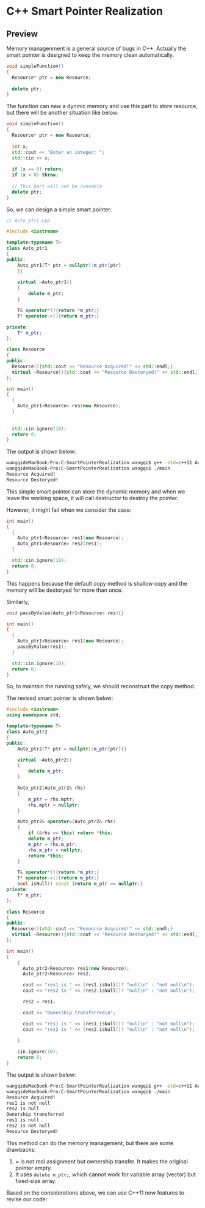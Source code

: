 # C++ Smart Pointer Realization

## Preview

Memory managenment is a general source of bugs in C++. Actually the smart pointer is designed to keep the memory clean automatically.

```c++
void simpleFunction()
{
  Resource* ptr = new Resource;
  
  delete ptr;
}
```

The function can new a dynmic memory and use this part to store resource, but there will be another situation like below:

```c++
void simpleFunction()
{
  Resource* ptr = new Resource;
  
  int x;
  std::cout << "Enter an integer: ";
  std::cin >> x;
  
  if (x == 0) return;
  if (x < 0) throw;
  
  // This part will not be runnable
  delete ptr;
}
```

So, we can design a simple smart pointer:

```c++
// Auto_ptr1.cpp

#include <iostream>

template<typename T>
class Auto_ptr1
{
public:
    Auto_ptr1(T* ptr = nullptr):m_ptr{ptr}
    {}
    
    virtual ~Auto_ptr1()
    {
        delete m_ptr;
    }

    T& operator*(){return *m_ptr;}
    T* operator->(){return m_ptr;}

private:
    T* m_ptr;
};

class Resource
{
public:
  Resource(){std::cout << "Resource Acquired!" << std::endl;}
  virtual ~Resource(){std::cout << "Resource Destoryed!" << std::endl;}
};

int main()
{
  {
    Auto_ptr1<Resource> res(new Resource);
  }
  
  
  std::cin.ignore(10);
  return 0;
}

```

The output is shown below:

```bash
wangqideMacBook-Pro:C-SmartPointerRealization wangqi$ g++ -std=c++11 Auto_ptr1.cpp -o main
wangqideMacBook-Pro:C-SmartPointerRealization wangqi$ ./main 
Resource Acquired!
Resource Destoryed!
```

This simple smart pointer can store the dynamic memory and when we leave the working space, it will call destructor to destroy the pointer.

However, it might fail when we consider the case:

```c++
int main()
{
  {
    Auto_ptr1<Resource> res1(new Resource);
    Auto_ptr1<Resource> res2(res1);
  }

  std::cin.ignore(10);
  return 0;
}
```

This happens because the default copy method is shallow copy and the memory will be destoryed for more than once.

Similarly,

```c++
void passByValue(Auto_ptr1<Resource> res){}

int main()
{
  {
    Auto_ptr1<Resource> res1(new Resource);
    passByValue(res1);
  }

  std::cin.ignore(10);
  return 0;
}
```

So, to maintain the running safely, we should reconstruct the copy method.

The revised smart pointer is shown below:

```c++
#include <iostream>
using namespace std;

template<typename T>
class Auto_ptr2
{
public:
    Auto_ptr2(T* ptr = nullptr):m_ptr{ptr}{}

    virtual ~Auto_ptr2()
    {
        delete m_ptr;
    }

    Auto_ptr2(Auto_ptr2& rhs)
    {
        m_ptr = rhs.mptr;
        rhs.mptr = nullptr;
    }

    Auto_ptr2& operator=(Auto_ptr2& rhs)
    {
        if (&rhs == this) return *this;
        delete m_ptr;
        m_ptr = rhs.m_ptr;
        rhs.m_ptr = nullptr;
        return *this;
    }

    T& operator*(){return *m_ptr;}
    T* operator->(){return m_ptr;}
    bool isNull() const {return m_ptr == nullptr;}
private:
    T* m_ptr;
};

class Resource
{
public:
  Resource(){std::cout << "Resource Acquired!" << std::endl;}
  virtual ~Resource(){std::cout << "Resource Destoryed!" << std::endl;}
};

int main()
{
  	{
      Auto_ptr2<Resource> res1(new Resource);
      Auto_ptr2<Resource> res2;

      cout << "res1 is " << (res1.isNull()? "null\n" : "not null\n");
      cout << "res2 is " << (res2.isNull()? "null\n" : "not null\n");

      res2 = res1;

      cout << "Ownership transferred\n";

      cout << "res1 is " << (res1.isNull()? "null\n" : "not null\n");
      cout << "res2 is " << (res2.isNull()? "null\n" : "not null\n");

    }
    
    cin.ignore(10);
    return 0;
}
```

The output is shown below:

```bash
wangqideMacBook-Pro:C-SmartPointerRealization wangqi$ g++ -std=c++11 Auto_ptr2.cpp -o main
wangqideMacBook-Pro:C-SmartPointerRealization wangqi$ ./main 
Resource Acquired!
res1 is not null
res2 is null
Ownership transferred
res1 is null
res2 is not null
Resource Destoryed!
```

This method can do the memory management, but there are some drawbacks:

1. $=$ is not real assignment but ownership transfer. It makes the original pointer empty.
2. It uses ```delete m_ptr;```, which cannot work for variable array (vector) but fixed-size array.

Based on the considerations above, we can use C++11 new features to revise our code:

